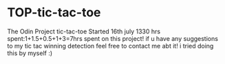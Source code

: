 # TOP-tic-tac-toe
The Odin Project tic-tac-toe
Started 16th july 1330
hrs spent:1+1.5+0.5+1+3=7hrs spent on this project! if u have any suggestions to my tic tac winning detection feel free to contact me abt it!
i tried doing this by myself :)
